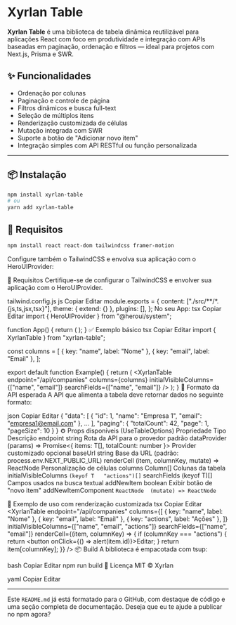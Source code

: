 # Xyrlan Table

**Xyrlan Table** é uma biblioteca de tabela dinâmica reutilizável para aplicações React com foco em produtividade e integração com APIs baseadas em paginação, ordenação e filtros — ideal para projetos com Next.js, Prisma e SWR.

## ✨ Funcionalidades

- Ordenação por colunas
- Paginação e controle de página
- Filtros dinâmicos e busca full-text
- Seleção de múltiplos itens
- Renderização customizada de células
- Mutação integrada com SWR
- Suporte a botão de "Adicionar novo item"
- Integração simples com API RESTful ou função personalizada

---

## 📦 Instalação

```bash
npm install xyrlan-table
# ou
yarn add xyrlan-table
```

## 🧱 Requisitos

```bash
npm install react react-dom tailwindcss framer-motion
```
Configure também o TailwindCSS e envolva sua aplicação com o HeroUIProvider:


🧱 Requisitos
Certifique-se de configurar o TailwindCSS e envolver sua aplicação com o HeroUIProvider.

tailwind.config.js
js
Copiar
Editar
module.exports = {
  content: ["./src/**/*.{js,ts,jsx,tsx}"],
  theme: { extend: {} },
  plugins: [],
};
No seu App:
tsx
Copiar
Editar
import { HeroUIProvider } from "@heroui/system";

function App() {
  return (
    <HeroUIProvider>
      <YourAppRoutes />
    </HeroUIProvider>
  );
}
✅ Exemplo básico
tsx
Copiar
Editar
import { XyrlanTable } from "xyrlan-table";

const columns = [
  { key: "name", label: "Nome" },
  { key: "email", label: "Email" },
];

export default function Example() {
  return (
    <XyrlanTable
      endpoint="/api/companies"
      columns={columns}
      initialVisibleColumns={["name", "email"]}
      searchFields={["name", "email"]}
    />
  );
}
🔌 Formato da API esperada
A API que alimenta a tabela deve retornar dados no seguinte formato:

json
Copiar
Editar
{
  "data": [
    { "id": 1, "name": "Empresa 1", "email": "empresa1@email.com" },
    ...
  ],
  "paging": {
    "totalCount": 42,
    "page": 1,
    "pageSize": 10
  }
}
⚙️ Props disponíveis (UseTableOptions<T>)
Propriedade	Tipo	Descrição
endpoint	string	Rota da API para o provedor padrão
dataProvider	(params) => Promise<{ items: T[], totalCount: number }>	Provider customizado opcional
baseUrl	string	Base da URL (padrão: process.env.NEXT_PUBLIC_URL)
renderCell	(item, columnKey, mutate) => ReactNode	Personalização de células
columns	Column<T>[]	Colunas da tabela
initialVisibleColumns	`(keyof T	"actions")[]`
searchFields	(keyof T)[]	Campos usados na busca textual
addNewItem	boolean	Exibir botão de "novo item"
addNewItemComponent	`ReactNode	(mutate) => ReactNode`

🧠 Exemplo de uso com renderização customizada
tsx
Copiar
Editar
<XyrlanTable
  endpoint="/api/companies"
  columns={[
    { key: "name", label: "Nome" },
    { key: "email", label: "Email" },
    { key: "actions", label: "Ações" },
  ]}
  initialVisibleColumns={["name", "email", "actions"]}
  searchFields={["name", "email"]}
  renderCell={(item, columnKey) => {
    if (columnKey === "actions") {
      return <button onClick={() => alert(item.id)}>Editar</button>;
    }
    return item[columnKey];
  }}
/>
📦 Build
A biblioteca é empacotada com tsup:

bash
Copiar
Editar
npm run build
📄 Licença
MIT © Xyrlan

yaml
Copiar
Editar

---

Este `README.md` já está formatado para o GitHub, com destaque de código e uma seção completa de documentação. Deseja que eu te ajude a publicar no npm agora?






